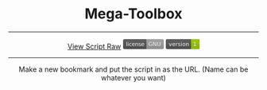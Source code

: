 <center>
  <h1>Mega-Toolbox</h1>
  <hr>
<script async defer src="https://buttons.github.io/buttons.js"></script>
<a class="github-button" href="https://raw.githubusercontent.com/twtg93/Mega-Toolbox/main/script.js" aria-label="View Script Raw!">View Script Raw</a>
<svg xmlns="http://www.w3.org/2000/svg" xmlns:xlink="http://www.w3.org/1999/xlink" width="82" height="20" role="img" aria-label="license: GNU"><title>license: GNU</title><linearGradient id="s" x2="0" y2="100%"><stop offset="0" stop-color="#bbb" stop-opacity=".1"/><stop offset="1" stop-opacity=".1"/></linearGradient><clipPath id="r"><rect width="82" height="20" rx="3" fill="#fff"/></clipPath><g clip-path="url(#r)"><rect width="47" height="20" fill="#555"/><rect x="47" width="35" height="20" fill="#9f9f9f"/><rect width="82" height="20" fill="url(#s)"/></g><g fill="#fff" text-anchor="middle" font-family="Verdana,Geneva,DejaVu Sans,sans-serif" text-rendering="geometricPrecision" font-size="110"><text aria-hidden="true" x="245" y="150" fill="#010101" fill-opacity=".3" transform="scale(.1)" textLength="370">license</text><text x="245" y="140" transform="scale(.1)" fill="#fff" textLength="370">license</text><text aria-hidden="true" x="635" y="150" fill="#010101" fill-opacity=".3" transform="scale(.1)" textLength="250">GNU</text><text x="635" y="140" transform="scale(.1)" fill="#fff" textLength="250">GNU</text></g></svg>
<svg xmlns="http://www.w3.org/2000/svg" xmlns:xlink="http://www.w3.org/1999/xlink" width="68" height="20" role="img" aria-label="version: 1"><title>version: 1</title><linearGradient id="s" x2="0" y2="100%"><stop offset="0" stop-color="#bbb" stop-opacity=".1"/><stop offset="1" stop-opacity=".1"/></linearGradient><clipPath id="r"><rect width="68" height="20" rx="3" fill="#fff"/></clipPath><g clip-path="url(#r)"><rect width="51" height="20" fill="#555"/><rect x="51" width="17" height="20" fill="#97ca00"/><rect width="68" height="20" fill="url(#s)"/></g><g fill="#fff" text-anchor="middle" font-family="Verdana,Geneva,DejaVu Sans,sans-serif" text-rendering="geometricPrecision" font-size="110"><text aria-hidden="true" x="265" y="150" fill="#010101" fill-opacity=".3" transform="scale(.1)" textLength="410">version</text><text x="265" y="140" transform="scale(.1)" fill="#fff" textLength="410">version</text><text aria-hidden="true" x="585" y="150" fill="#010101" fill-opacity=".3" transform="scale(.1)" textLength="70">1</text><text x="585" y="140" transform="scale(.1)" fill="#fff" textLength="70">1</text></g></svg>
  <hr>
  <p>Make a new bookmark and put the script in as the URL. (Name can be whatever you want)</p>
